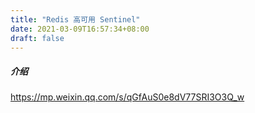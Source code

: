 ```yaml
---
title: "Redis 高可用 Sentinel"
date: 2021-03-09T16:57:34+08:00
draft: false 
---
```


##### 介绍

https://mp.weixin.qq.com/s/qGfAuS0e8dV77SRI3O3Q_w
